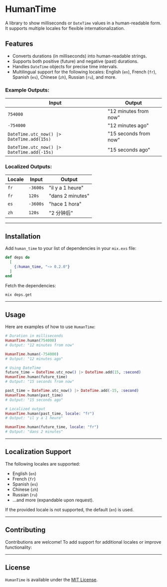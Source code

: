 # HumanTime

A library to show milliseconds or `DateTime` values in a human-readable form. It supports multiple locales for flexible internationalization.

## Features

- Converts durations (in milliseconds) into human-readable strings.
- Supports both positive (future) and negative (past) durations.
- Handles `DateTime` objects for precise time intervals.
- Multilingual support for the following locales: English (`en`), French (`fr`), Spanish (`es`), Chinese (`zh`), Russian (`ru`), and more.

### Example Outputs:

| Input                  | Output                |
|------------------------|-----------------------|
| `754000`              | "12 minutes from now" |
| `-754000`             | "12 minutes ago"      |
| `DateTime.utc_now() \|> DateTime.add(15s)`   | "15 seconds from now" |
| `DateTime.utc_now() \|> DateTime.add(-15s)`  | "15 seconds ago"      |

### Localized Outputs:

| Locale | Input                  | Output                |
|--------|------------------------|-----------------------|
| `fr`   | `-3600s`              | "il y a 1 heure"     |
| `fr`   | `120s`                | "dans 2 minutes"     |
| `es`   | `-3600s`              | "hace 1 hora"        |
| `zh`   | `120s`                | "2 分钟后"  |

---

## Installation

Add `human_time` to your list of dependencies in your `mix.exs` file:

```elixir
def deps do
  [
    {:human_time, "~> 0.2.0"}
  ]
end
```

Fetch the dependencies:

```bash
mix deps.get
```

---

## Usage

Here are examples of how to use `HumanTime`:

```elixir
# Duration in milliseconds
HumanTime.human(754000)
# Output: "12 minutes from now"

HumanTime.human(-754000)
# Output: "12 minutes ago"

# Using DateTime
future_time = DateTime.utc_now() |> DateTime.add(15, :second)
HumanTime.human(future_time)
# Output: "15 seconds from now"

past_time = DateTime.utc_now() |> DateTime.add(-15, :second)
HumanTime.human(past_time)
# Output: "15 seconds ago"

# Localized output
HumanTime.human(past_time, locale: "fr")
# Output: "il y a 1 heure"

HumanTime.human(future_time, locale: "fr")
# Output: "dans 2 minutes"
```

---

## Localization Support

The following locales are supported:

- English (`en`)
- French (`fr`)
- Spanish (`es`)
- Chinese (`zh`)
- Russian (`ru`)
- ...and more (expandable upon request).

If the provided locale is not supported, the default (`en`) is used.

---


## Contributing

Contributions are welcome! To add support for additional locales or improve functionality:

---

## License

`HumanTime` is available under the [MIT License](LICENSE).

